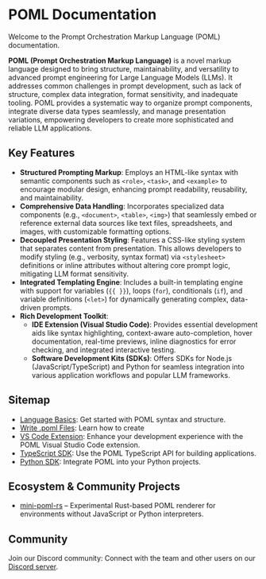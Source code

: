 # POML Documentation

Welcome to the Prompt Orchestration Markup Language (POML) documentation.

**POML (Prompt Orchestration Markup Language)** is a novel markup language designed to bring structure, maintainability, and versatility to advanced prompt engineering for Large Language Models (LLMs). It addresses common challenges in prompt development, such as lack of structure, complex data integration, format sensitivity, and inadequate tooling. POML provides a systematic way to organize prompt components, integrate diverse data types seamlessly, and manage presentation variations, empowering developers to create more sophisticated and reliable LLM applications.


## Key Features

* **Structured Prompting Markup**: Employs an HTML-like syntax with semantic components such as `<role>`, `<task>`, and `<example>` to encourage modular design, enhancing prompt readability, reusability, and maintainability.
* **Comprehensive Data Handling**: Incorporates specialized data components (e.g., `<document>`, `<table>`, `<img>`) that seamlessly embed or reference external data sources like text files, spreadsheets, and images, with customizable formatting options.
* **Decoupled Presentation Styling**: Features a CSS-like styling system that separates content from presentation. This allows developers to modify styling (e.g., verbosity, syntax format) via `<stylesheet>` definitions or inline attributes without altering core prompt logic, mitigating LLM format sensitivity.
* **Integrated Templating Engine**: Includes a built-in templating engine with support for variables (`{{ }}`), loops (`for`), conditionals (`if`), and variable definitions (`<let>`) for dynamically generating complex, data-driven prompts.
* **Rich Development Toolkit**:
  * **IDE Extension (Visual Studio Code)**: Provides essential development aids like syntax highlighting, context-aware auto-completion, hover documentation, real-time previews, inline diagnostics for error checking, and integrated interactive testing.
  * **Software Development Kits (SDKs)**: Offers SDKs for Node.js (JavaScript/TypeScript) and Python for seamless integration into various application workflows and popular LLM frameworks.

## Sitemap

- [Language Basics](./language/quickstart.md): Get started with POML syntax and structure.
- [Write .poml Files](./language/standalone.md): Learn how to create
- [VS Code Extension](./vscode/index.md): Enhance your development experience with the POML Visual Studio Code extension.
- [TypeScript SDK](./typescript/index.md): Use the POML TypeScript API for building applications.
- [Python SDK](./python/index.md): Integrate POML into your Python projects.

## Ecosystem & Community Projects

- [mini-poml-rs](https://github.com/linmx0130/mini-poml-rs) – Experimental Rust-based POML renderer for environments without JavaScript or Python interpreters.

## Community

Join our Discord community: Connect with the team and other users on our [Discord server](https://discord.gg/FhMCqWzAn6).
